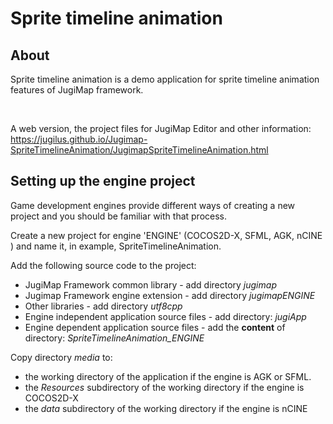 # Sprite timeline animation 

## About

Sprite timeline animation is a demo application for sprite timeline animation features of JugiMap framework.

</br>   

A web version, the project files for JugiMap Editor and other information: https://jugilus.github.io/Jugimap-SpriteTimelineAnimation/JugimapSpriteTimelineAnimation.html


## Setting up the engine project

Game development engines provide different ways of creating a new project and you should be familiar with that process.

Create a new project for engine 'ENGINE' (COCOS2D-X, SFML, AGK, nCINE ) and name it, in example, SpriteTimelineAnimation.

Add the following source code to the project:
- JugiMap Framework common library - add directory *jugimap*
- Jugimap Framework engine extension - add directory *jugimapENGINE*
- Other libraries - add directory *utf8cpp*
- Engine independent application source files  - add directory: *jugiApp*
- Engine dependent application source files - add the **content** of directory: *SpriteTimelineAnimation_ENGINE*

Copy directory *media* to:
- the working directory of the application if the engine is AGK or SFML.
- the *Resources* subdirectory of the working directory if the engine is COCOS2D-X 
- the *data* subdirectory of the working directory if the engine is nCINE


